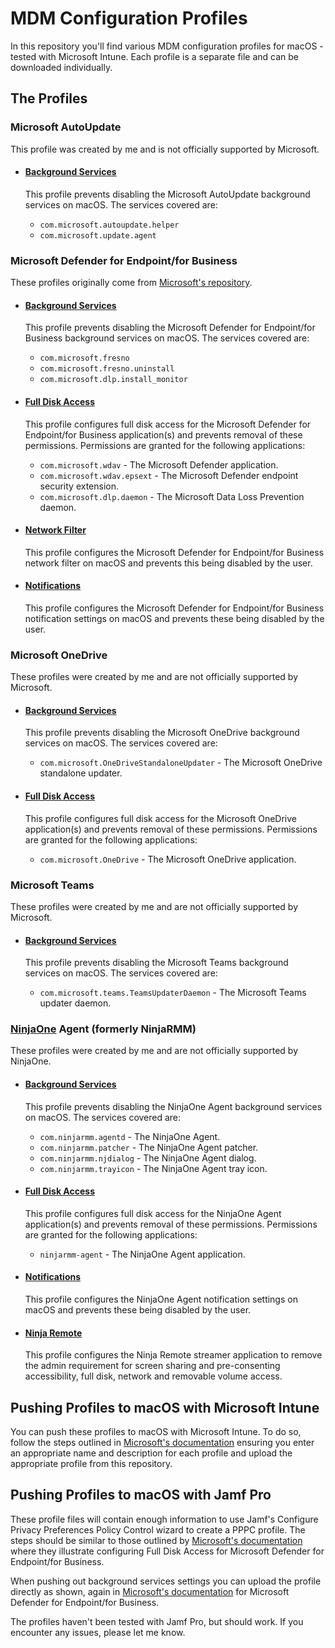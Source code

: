 # MDM Configuration Profiles

In this repository you'll find various MDM configuration profiles for macOS - tested with Microsoft Intune. Each profile is a separate file and can be downloaded individually.

## The Profiles

### Microsoft AutoUpdate

This profile was created by me and is not officially supported by Microsoft.

* #### [Background Services](mau_backgroundservices.mobileconfig)

  This profile prevents disabling the Microsoft AutoUpdate background services on macOS. The services covered are:

  * `com.microsoft.autoupdate.helper`
  * `com.microsoft.update.agent`

### Microsoft Defender for Endpoint/for Business

These profiles originally come from [Microsoft's repository](https://github.com/microsoft/mdatp-xplat/tree/master/macos/mobileconfig/profiles).

* #### [Background Services](mdfb_backgroundservices.mobileconfig)

  This profile prevents disabling the Microsoft Defender for Endpoint/for Business background services on macOS. The services covered are:

  * `com.microsoft.fresno`
  * `com.microsoft.fresno.uninstall`
  * `com.microsoft.dlp.install_monitor`

* #### [Full Disk Access](mdfb_fulldiskaccess.mobileconfig)

  This profile configures full disk access for the Microsoft Defender for Endpoint/for Business application(s) and prevents removal of these permissions. Permissions are granted for the following applications:

  * `com.microsoft.wdav` - The Microsoft Defender application.
  * `com.microsoft.wdav.epsext` - The Microsoft Defender endpoint security extension.
  * `com.microsoft.dlp.daemon` - The Microsoft Data Loss Prevention daemon.

* #### [Network Filter](mdfb_networkfilter.mobileconfig)

  This profile configures the Microsoft Defender for Endpoint/for Business network filter on macOS and prevents this being disabled by the user.

* #### [Notifications](mdfb_notifications.mobileconfig)

  This profile configures the Microsoft Defender for Endpoint/for Business notification settings on macOS and prevents these being disabled by the user.

### Microsoft OneDrive

These profiles were created by me and are not officially supported by Microsoft.

* #### [Background Services](onedrive_backgroundservices.mobileconfig)

  This profile prevents disabling the Microsoft OneDrive background services on macOS. The services covered are:

  * `com.microsoft.OneDriveStandaloneUpdater` - The Microsoft OneDrive standalone updater.

* #### [Full Disk Access](onedrive_fulldiskaccess.mobileconfig)

  This profile configures full disk access for the Microsoft OneDrive application(s) and prevents removal of these permissions. Permissions are granted for the following applications:

  * `com.microsoft.OneDrive` - The Microsoft OneDrive application.

### Microsoft Teams

These profiles were created by me and are not officially supported by Microsoft.

* #### [Background Services](teams_backgroundservices.mobileconfig)

  This profile prevents disabling the Microsoft Teams background services on macOS. The services covered are:

  * `com.microsoft.teams.TeamsUpdaterDaemon` - The Microsoft Teams updater daemon.

### [NinjaOne](https://www.ninjaone.com) Agent (formerly NinjaRMM)

These profiles were created by me and are not officially supported by NinjaOne.

* #### [Background Services](noagent_backgroundservices.mobileconfig)

  This profile prevents disabling the NinjaOne Agent background services on macOS. The services covered are:

  * `com.ninjarmm.agentd` - The NinjaOne Agent.
  * `com.ninjarmm.patcher` - The NinjaOne Agent patcher.
  * `com.ninjarmm.njdialog` - The NinjaOne Agent dialog.
  * `com.ninjarmm.trayicon` - The NinjaOne Agent tray icon.

* #### [Full Disk Access](noagent_fulldiskaccess.mobileconfig)

  This profile configures full disk access for the NinjaOne Agent application(s) and prevents removal of these permissions. Permissions are granted for the following applications:

  * `ninjarmm-agent` - The NinjaOne Agent application.

* #### [Notifications](noagent_notifications.mobileconfig)

  This profile configures the NinjaOne Agent notification settings on macOS and prevents these being disabled by the user.

* #### [Ninja Remote](nr_pppc.mobileconfig)

  This profile configures the Ninja Remote streamer application to remove the admin requirement for screen sharing and pre-consenting accessibility, full disk, network and removable volume access.

## Pushing Profiles to macOS with Microsoft Intune

You can push these profiles to macOS with Microsoft Intune. To do so, follow the steps outlined in [Microsoft's documentation](https://learn.microsoft.com/en-us/microsoft-365/security/defender-endpoint/mac-install-with-intune?view=o365-worldwide#create-system-configuration-profiles) ensuring you enter an appropriate name and description for each profile and upload the appropriate profile from this repository.

## Pushing Profiles to macOS with Jamf Pro

These profile files will contain enough information to use Jamf's Configure Privacy Preferences Policy Control wizard to create a PPPC profile. The steps should be similar to those outlined by [Microsoft's documentation](https://learn.microsoft.com/en-us/microsoft-365/security/defender-endpoint/mac-jamfpro-policies?view=o365-worldwide#step-6-grant-full-disk-access-to-microsoft-defender-for-endpoint) where they illustrate configuring Full Disk Access for Microsoft Defender for Endpoint/for Business.

When pushing out background services settings you can upload the profile directly as shown, again in [Microsoft's documentation](https://learn.microsoft.com/en-us/microsoft-365/security/defender-endpoint/mac-jamfpro-policies?view=o365-worldwide#step-9-configure-background-services) for Microsoft Defender for Endpoint/for Business.

The profiles haven't been tested with Jamf Pro, but should work. If you encounter any issues, please let me know.
